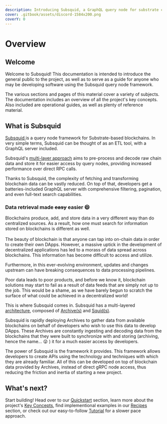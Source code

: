 ```yaml
---
description: Introducing Subsquid, a GraphQL query node for substrate chains.
cover: .gitbook/assets/discord-1584x200.png
coverY: 0
---
```


# Overview

## Welcome

Welcome to Subsquid! This documentation is intended to introduce the general public to the project, as well as to serve as a guide for anyone who may be developing software using the Subsquid query node framework.

The various sections and pages of this material cover a variety of subjects. The documentation includes an overview of all the project's key concepts. Also included are operational guides, as well as plenty of reference material.

## What is Subsquid

[Subsquid ](https://subsquid.io)is a query node framework for Substrate-based blockchains. In very simple terms, Subsquid can be thought of as an ETL tool, with a GraphQL server included.

Subsquid's [multi-layer approach](key-concepts/architecture.md) aims to pre-process and decode raw chain data and store it for easier access by query nodes, providing increased performance over direct RPC calls.

Thanks to Subsquid, the complexity of fetching and transforming blockchain data can be vastly reduced. On top of that, developers get a batteries-included GraphQL server with comprehensive filtering, pagination, and even full-text search capabilities.

### Data retrieval made ~~easy~~ easier :smile:

Blockchains produce, add, and store data in a very different way than do centralized sources. As a result, how one must search for information stored on blockchains is different as well.\
\
The beauty of blockchain is that anyone can tap into on-chain data in order to create their own DApps. However, a massive uptick in the development of decentralized applications has led to a morass of data spread across blockchains. This information has become difficult to access and utilize.

Furthermore, in this ever-evolving environment, updates and changes upstream can have breaking consequences to data processing pipelines.

Poor data leads to poor products, and before we know it, blockchain solutions may start to fail as a result of data feeds that are simply not up to the job. This would be a shame, as we have barely begun to scratch the surface of what could be achieved in a decentralized world!

This is where Subsquid comes in. Subsquid has a multi-layered [architecture](key-concepts/architecture.md), composed of [Archive(s)](key-concepts/architecture.md#squid-archive) and [Squid(s)](key-concepts/architecture.md#squid).

Subsquid is rapidly deploying Archives to gather data from available blockchains on behalf of developers who wish to use this data to develop DApps. These Archives are constantly ingesting and decoding data from the blockchains that they were built to synchronize with and storing (archiving, hence the name... 😜 ) it for a much easier access by developers.

The power of Subsquid is the framework it provides. This framework allows developers to create APIs using the technology and techniques with which they are already familiar. All of this can be developed on top of blockchain data provided by Archives, instead of direct gRPC node access, thus reducing the friction and inertia of starting a new project.

## What's next?

Start building! Head over to our [Quickstart](quickstart.md) section, learn more about the project's [Key Concepts](key-concepts/), find implementional examples in our [Recipes](recipes/) section, or check out our easy-to-follow [Tutorial](tutorial/) for a slower pace approach.
